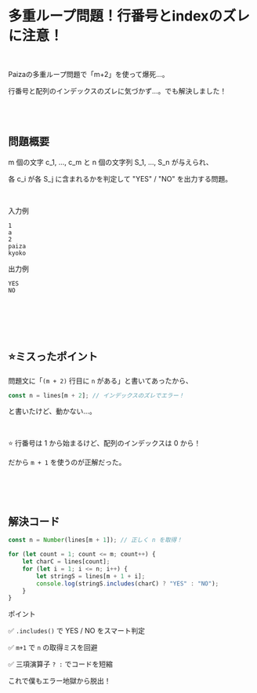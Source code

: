 # 多重ループ問題！行番号とindexのズレに注意！

<br>

Paizaの多重ループ問題で「m+2」を使って爆死…。

行番号と配列のインデックスのズレに気づかず…。でも解決しました！

<br><br>

## 問題概要
m 個の文字 c_1, ..., c_m と n 個の文字列 S_1, ..., S_n が与えられ、

各 c_i が各 S_j に含まれるかを判定して "YES" / "NO" を出力する問題。

<br>

入力例
```
1
a
2
paiza
kyoko
```

出力例
```
YES
NO
```

<br><br><br><br>

## ⭐ミスったポイント

問題文に「`(m + 2)` 行目に `n` がある」と書いてあったから、
```js
const n = lines[m + 2]; // インデックスのズレでエラー！
```
と書いたけど、動かない…。

<br>

⭐️ 行番号は 1 から始まるけど、配列のインデックスは 0 から！

だから `m + 1` を使うのが正解だった。


<br><br><br>

## 解決コード
```js
const n = Number(lines[m + 1]); // 正しく n を取得！

for (let count = 1; count <= m; count++) {
    let charC = lines[count];
    for (let i = 1; i <= n; i++) {
        let stringS = lines[m + 1 + i];
        console.log(stringS.includes(charC) ? "YES" : "NO");
    }
}
```

ポイント

✅ `.includes()` で YES / NO をスマート判定

✅ `m+1` で `n` の取得ミスを回避

✅ 三項演算子 `? :` でコードを短縮

これで僕もエラー地獄から脱出！
